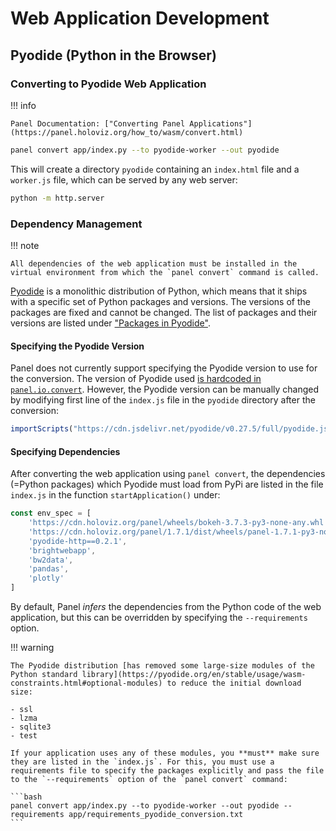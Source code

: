 # Web Application Development

## Pyodide (Python in the Browser)

### Converting to Pyodide Web Application

!!! info

    Panel Documentation: ["Converting Panel Applications"](https://panel.holoviz.org/how_to/wasm/convert.html)

```bash
panel convert app/index.py --to pyodide-worker --out pyodide
```

This will create a directory `pyodide` containing an `index.html` file and a `worker.js` file, which can be served by any web server:

```bash
python -m http.server
```

### Dependency Management

!!! note
    
    All dependencies of the web application must be installed in the virtual environment from which the `panel convert` command is called.

[Pyodide](https://pyodide.org/en/stable/index.html) is a monolithic distribution of Python, which means that it ships with a specific set of Python packages and versions. The versions of the packages are fixed and cannot be changed. The list of packages and their versions are listed under ["Packages in Pyodide"](https://pyodide.org/en/stable/usage/packages-in-pyodide.html).

#### Specifying the Pyodide Version

Panel does not currently support specifying the Pyodide version to use for the conversion. The version of Pyodide used [is hardcoded in `panel.io.convert`](https://github.com/holoviz/panel/blob/0eb8909c3ed3d8c964da6eed7cd4c2167488d058/panel/io/convert.py#L44). However, the Pyodide version can be manually changed by modifying first line of the `index.js` file in the `pyodide` directory after the conversion:

```javascript
importScripts("https://cdn.jsdelivr.net/pyodide/v0.27.5/full/pyodide.js");
```

#### Specifying Dependencies

After converting the web application using `panel convert`, the dependencies (=Python packages) which Pyodide must load from PyPi are listed in the file `index.js` in the function `startApplication()` under:

```javascript
const env_spec = [
    'https://cdn.holoviz.org/panel/wheels/bokeh-3.7.3-py3-none-any.whl',
    'https://cdn.holoviz.org/panel/1.7.1/dist/wheels/panel-1.7.1-py3-none-any.whl',
    'pyodide-http==0.2.1',
    'brightwebapp',
    'bw2data',
    'pandas',
    'plotly'
]
```

By default, Panel _infers_ the dependencies from the Python code of the web application, but this can be overridden by specifying the `--requirements` option.

!!! warning

    The Pyodide distribution [has removed some large-size modules of the Python standard library](https://pyodide.org/en/stable/usage/wasm-constraints.html#optional-modules) to reduce the initial download size:

    - ssl
    - lzma
    - sqlite3
    - test

    If your application uses any of these modules, you **must** make sure they are listed in the `index.js`. For this, you must use a requirements file to specify the packages explicitly and pass the file to the `--requirements` option of the `panel convert` command:

    ```bash
    panel convert app/index.py --to pyodide-worker --out pyodide --requirements app/requirements_pyodide_conversion.txt
    ```